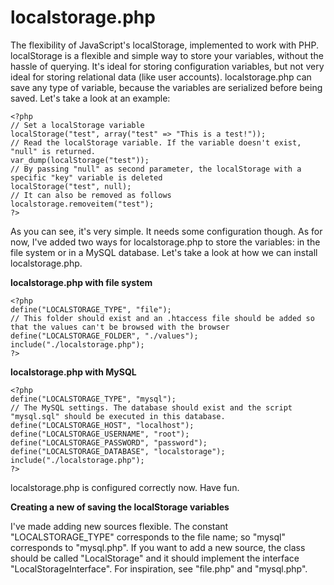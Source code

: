 localstorage.php
================

The flexibility of JavaScript's localStorage, implemented to work with PHP. localStorage is a flexible and simple way to store your variables, without the hassle of querying. It's ideal for storing configuration variables, but not very ideal for storing relational data (like user accounts). localstorage.php can save any type of variable, because the variables are serialized before being saved. Let's take a look at an example:

	<?php
	// Set a localStorage variable
	localStorage("test", array("test" => "This is a test!"));
	// Read the localStorage variable. If the variable doesn't exist, "null" is returned.
	var_dump(localStorage("test"));
	// By passing "null" as second parameter, the localStorage with a specific "key" variable is deleted
	localStorage("test", null);
	// It can also be removed as follows
	localstorage.removeitem("test");
	?>

As you can see, it's very simple. It needs some configuration though. As for now, I've added two ways for localstorage.php to store the variables: in the file system or in a MySQL database. Let's take a look at how we can install localstorage.php.

**localstorage.php with file system**

	<?php
	define("LOCALSTORAGE_TYPE", "file");
	// This folder should exist and an .htaccess file should be added so that the values can't be browsed with the browser
	define("LOCALSTORAGE_FOLDER", "./values");
	include("./localstorage.php");
	?>

**localstorage.php with MySQL**

	<?php
	define("LOCALSTORAGE_TYPE", "mysql");
	// The MySQL settings. The database should exist and the script "mysql.sql" should be executed in this database.
	define("LOCALSTORAGE_HOST", "localhost");
	define("LOCALSTORAGE_USERNAME", "root");
	define("LOCALSTORAGE_PASSWORD", "password");
	define("LOCALSTORAGE_DATABASE", "localstorage");
	include("./localstorage.php");
	?>
	
localstorage.php is configured correctly now. Have fun.

**Creating a new of saving the localStorage variables**

I've made adding new sources flexible. The constant "LOCALSTORAGE_TYPE" corresponds to the file name; so "mysql" corresponds to "mysql.php". If you want to add a new source, the class should be called "LocalStorage" and it should implement the interface "LocalStorageInterface". For inspiration, see "file.php" and "mysql.php".
